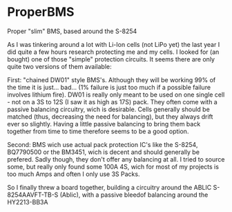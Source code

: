 # ProperBMS
Proper "slim" BMS, based around the S-8254

As I was tinkering around a lot with Li-Ion cells (not LiPo yet) the last year I did quite a few hours research protecting me and my cells. I looked for (an bought) one of those "simple" protection circuits. It seems there are only quite two versions of them available:

First: "chained DW01" style BMS's. Although they will be working 99% of the time it is just... bad... (1% failure is just too much if a possible failure involves lithium fire). DW01 is really only meant to be used on one single cell - not on a 3S to 12S (I saw it as high as 17S) pack. They often come with a passive balancing circuitry, wich is desirable. Cells generally should be matched (thus, decreasing the need for balancing), but they always drift ever so slightly. Having a little passive balancing to bring them back together from time to time therefore seems to be a good option.

Second: BMS wich use actual pack protection IC's like the S-8254, BQ7790500 or the BM3451, wich is decent and should generally be prefered. Sadly though, they don't offer any balancing at all. I tried to source some, but really only found some 100A 4S, wich for most of my projects is too much Amps and often I only use 3S Packs.

So I finally threw a board together, building a circuitry around the ABLIC S-8254AAVFT-TB-S (Ablic), with a passive bleedof balancing around the HY2213-BB3A
